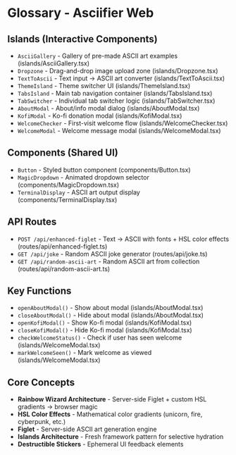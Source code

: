 # Glossary - Asciifier Web

## Islands (Interactive Components)
- `AsciiGallery` - Gallery of pre-made ASCII art examples (islands/AsciiGallery.tsx)
- `Dropzone` - Drag-and-drop image upload zone (islands/Dropzone.tsx)
- `TextToAscii` - Text input → ASCII art converter (islands/TextToAscii.tsx)
- `ThemeIsland` - Theme switcher UI (islands/ThemeIsland.tsx)
- `TabsIsland` - Main tab navigation container (islands/TabsIsland.tsx)
- `TabSwitcher` - Individual tab switcher logic (islands/TabSwitcher.tsx)
- `AboutModal` - About/info modal dialog (islands/AboutModal.tsx)
- `KofiModal` - Ko-fi donation modal (islands/KofiModal.tsx)
- `WelcomeChecker` - First-visit welcome flow (islands/WelcomeChecker.tsx)
- `WelcomeModal` - Welcome message modal (islands/WelcomeModal.tsx)

## Components (Shared UI)
- `Button` - Styled button component (components/Button.tsx)
- `MagicDropdown` - Animated dropdown selector (components/MagicDropdown.tsx)
- `TerminalDisplay` - ASCII art output display (components/TerminalDisplay.tsx)

## API Routes
- `POST /api/enhanced-figlet` - Text → ASCII with fonts + HSL color effects (routes/api/enhanced-figlet.ts)
- `GET /api/joke` - Random ASCII joke generator (routes/api/joke.ts)
- `GET /api/random-ascii-art` - Random ASCII art from collection (routes/api/random-ascii-art.ts)

## Key Functions
- `openAboutModal()` - Show about modal (islands/AboutModal.tsx)
- `closeAboutModal()` - Hide about modal (islands/AboutModal.tsx)
- `openKofiModal()` - Show Ko-fi modal (islands/KofiModal.tsx)
- `closeKofiModal()` - Hide Ko-fi modal (islands/KofiModal.tsx)
- `checkWelcomeStatus()` - Check if user has seen welcome (islands/WelcomeModal.tsx)
- `markWelcomeSeen()` - Mark welcome as viewed (islands/WelcomeModal.tsx)

## Core Concepts
- **Rainbow Wizard Architecture** - Server-side Figlet + custom HSL gradients → browser magic
- **HSL Color Effects** - Mathematical color gradients (unicorn, fire, cyberpunk, etc.)
- **Figlet** - Server-side ASCII art generation engine
- **Islands Architecture** - Fresh framework pattern for selective hydration
- **Destructible Stickers** - Ephemeral UI feedback elements
